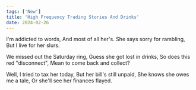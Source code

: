 ```yaml
---
tags: ['New']
title: 'High Frequency Trading Stories And Drinks'
date: 2024-02-26
---
```


I'm addicted to words,
And most of all her's.
She says sorry for rambling,
But I live for her slurs.

We missed out the Saturday ring,
Guess she got lost in drinks,
So does this red "disconnect",
Mean to come back and collect?

Well, I tried to tax her today,
But her bill's still unpaid,
She knows she owes me a tale,
Or she'll see her finances flayed.
